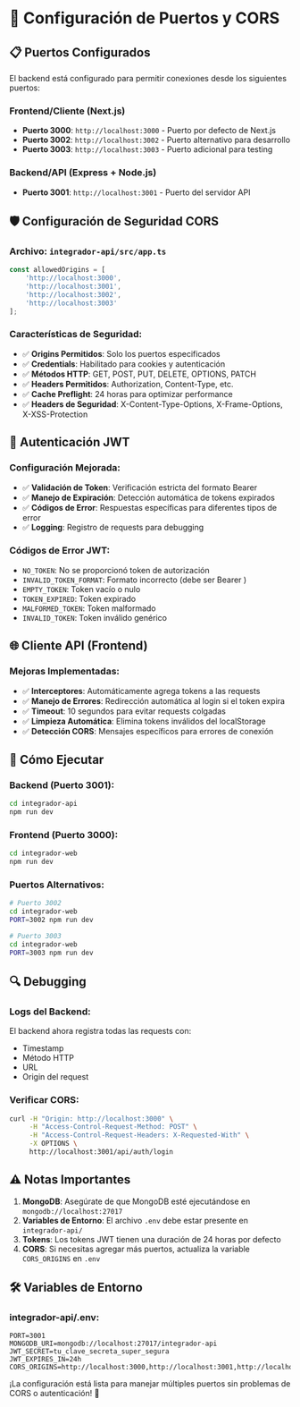 # 🔧 Configuración de Puertos y CORS

## 📋 **Puertos Configurados**

El backend está configurado para permitir conexiones desde los siguientes puertos:

### **Frontend/Cliente (Next.js)**
- **Puerto 3000**: `http://localhost:3000` - Puerto por defecto de Next.js
- **Puerto 3002**: `http://localhost:3002` - Puerto alternativo para desarrollo
- **Puerto 3003**: `http://localhost:3003` - Puerto adicional para testing

### **Backend/API (Express + Node.js)**
- **Puerto 3001**: `http://localhost:3001` - Puerto del servidor API

## 🛡️ **Configuración de Seguridad CORS**

### **Archivo**: `integrador-api/src/app.ts`
```typescript
const allowedOrigins = [
    'http://localhost:3000',
    'http://localhost:3001', 
    'http://localhost:3002',
    'http://localhost:3003'
];
```

### **Características de Seguridad**:
- ✅ **Origins Permitidos**: Solo los puertos especificados
- ✅ **Credentials**: Habilitado para cookies y autenticación
- ✅ **Métodos HTTP**: GET, POST, PUT, DELETE, OPTIONS, PATCH
- ✅ **Headers Permitidos**: Authorization, Content-Type, etc.
- ✅ **Cache Preflight**: 24 horas para optimizar performance
- ✅ **Headers de Seguridad**: X-Content-Type-Options, X-Frame-Options, X-XSS-Protection

## 🔐 **Autenticación JWT**

### **Configuración Mejorada**:
- ✅ **Validación de Token**: Verificación estricta del formato Bearer
- ✅ **Manejo de Expiración**: Detección automática de tokens expirados
- ✅ **Códigos de Error**: Respuestas específicas para diferentes tipos de error
- ✅ **Logging**: Registro de requests para debugging

### **Códigos de Error JWT**:
- `NO_TOKEN`: No se proporcionó token de autorización
- `INVALID_TOKEN_FORMAT`: Formato incorrecto (debe ser Bearer <token>)
- `EMPTY_TOKEN`: Token vacío o nulo
- `TOKEN_EXPIRED`: Token expirado
- `MALFORMED_TOKEN`: Token malformado
- `INVALID_TOKEN`: Token inválido genérico

## 🌐 **Cliente API (Frontend)**

### **Mejoras Implementadas**:
- ✅ **Interceptores**: Automáticamente agrega tokens a las requests
- ✅ **Manejo de Errores**: Redirección automática al login si el token expira
- ✅ **Timeout**: 10 segundos para evitar requests colgadas
- ✅ **Limpieza Automática**: Elimina tokens inválidos del localStorage
- ✅ **Detección CORS**: Mensajes específicos para errores de conexión

## 🚀 **Cómo Ejecutar**

### **Backend** (Puerto 3001):
```bash
cd integrador-api
npm run dev
```

### **Frontend** (Puerto 3000):
```bash
cd integrador-web
npm run dev
```

### **Puertos Alternativos**:
```bash
# Puerto 3002
cd integrador-web
PORT=3002 npm run dev

# Puerto 3003
cd integrador-web  
PORT=3003 npm run dev
```

## 🔍 **Debugging**

### **Logs del Backend**:
El backend ahora registra todas las requests con:
- Timestamp
- Método HTTP
- URL
- Origin del request

### **Verificar CORS**:
```bash
curl -H "Origin: http://localhost:3000" \
     -H "Access-Control-Request-Method: POST" \
     -H "Access-Control-Request-Headers: X-Requested-With" \
     -X OPTIONS \
     http://localhost:3001/api/auth/login
```

## ⚠️ **Notas Importantes**

1. **MongoDB**: Asegúrate de que MongoDB esté ejecutándose en `mongodb://localhost:27017`
2. **Variables de Entorno**: El archivo `.env` debe estar presente en `integrador-api/`
3. **Tokens**: Los tokens JWT tienen una duración de 24 horas por defecto
4. **CORS**: Si necesitas agregar más puertos, actualiza la variable `CORS_ORIGINS` en `.env`

## 🛠️ **Variables de Entorno**

### **integrador-api/.env**:
```env
PORT=3001
MONGODB_URI=mongodb://localhost:27017/integrador-api
JWT_SECRET=tu_clave_secreta_super_segura
JWT_EXPIRES_IN=24h
CORS_ORIGINS=http://localhost:3000,http://localhost:3001,http://localhost:3002,http://localhost:3003
```

¡La configuración está lista para manejar múltiples puertos sin problemas de CORS o autenticación! 🎉
